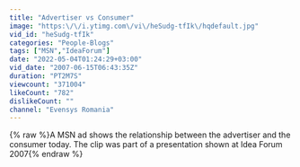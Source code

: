 ```yaml
---
title: "Advertiser vs Consumer"
image: "https:\/\/i.ytimg.com\/vi\/heSudg-tfIk\/hqdefault.jpg"
vid_id: "heSudg-tfIk"
categories: "People-Blogs"
tags: ["MSN","IdeaForum"]
date: "2022-05-04T01:24:29+03:00"
vid_date: "2007-06-15T06:43:35Z"
duration: "PT2M7S"
viewcount: "371004"
likeCount: "782"
dislikeCount: ""
channel: "Evensys Romania"
---
```

{% raw %}A MSN ad shows the relationship between the advertiser and the consumer today. The clip was part of a presentation shown at Idea Forum 2007{% endraw %}
